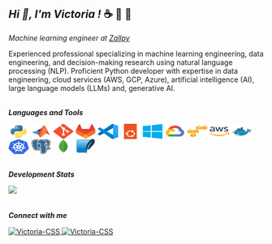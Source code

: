## _Hi 👋, I'm Victoria !_ ☕ 🧿 🌈

_Machine learning engineer at [Zallpy](https://zallpy.com/)_<br>

Experienced professional specializing in machine learning engineering, data engineering, and decision-making research using natural language processing (NLP). Proficient Python developer with expertise in data engineering, cloud services (AWS, GCP, Azure), artificial intelligence (AI), large language models (LLMs) and, generative AI.

<br>**_Languages and Tools_**<br>

<div style="display: inline_block">
  
  <img align="center" alt="Python" height="30" width="40" src="https://raw.githubusercontent.com/devicons/devicon/master/icons/python/python-original.svg">
  
   <img align="center" alt="Matlab" height="30" width="40" src="https://raw.githubusercontent.com/devicons/devicon/master/icons/matlab/matlab-original.svg">
  
  <img align="center" alt="Git" height="30" width="40" src="https://raw.githubusercontent.com/devicons/devicon/master/icons/git/git-original.svg">
  
  <img align="center" alt="GitLab" height="30" width="40" src="https://raw.githubusercontent.com/devicons/devicon/master/icons/gitlab/gitlab-original.svg">
  
  <img align="center" alt="VsCode" height="30" width="40" src="https://raw.githubusercontent.com/devicons/devicon/master/icons/vscode/vscode-original.svg">
  
  <img align="center" alt="Ubuntu" height="30" width="40" src="https://raw.githubusercontent.com/devicons/devicon/master/icons/ubuntu/ubuntu-plain.svg"> 
  
  <img align="center" alt="Windows" height="30" width="40" src="https://github.com/devicons/devicon/blob/master/icons/windows8/windows8-original.svg"> 
  
  <img align="center" alt="GCP" height="30" width="40" src="https://raw.githubusercontent.com/devicons/devicon/master/icons/googlecloud/googlecloud-original.svg">
 
  <img align="center" alt="AWS" height="30" width="40" src="https://raw.githubusercontent.com/devicons/devicon/master/icons/amazonwebservices/amazonwebservices-original.svg">
 
   <img align="center" alt="Azure" height="30" width="40" src="https://github.com/devicons/devicon/blob/master/icons/amazonwebservices/amazonwebservices-original-wordmark.svg">
  
  <img align="center" alt="Docker" height="30" width="40" src="https://raw.githubusercontent.com/devicons/devicon/master/icons/docker/docker-original.svg">
 
   <img align="center" alt="Kubernets" height="30" width="40" src="https://raw.githubusercontent.com/devicons/devicon/master/icons/kubernetes/kubernetes-plain.svg">
  
   <img align="center" alt="SQL" height="30" width="40" src="https://raw.githubusercontent.com/devicons/devicon/master/icons/postgresql/postgresql-original.svg">
 
   <img align="center" alt="MongoDB" height="30" width="40" src="https://raw.githubusercontent.com/devicons/devicon/master/icons/mongodb/mongodb-original.svg">
  
   <img align="center" alt="SQLite" height="30" width="40" src="https://raw.githubusercontent.com/devicons/devicon/master/icons/sqlite/sqlite-original.svg">
 
  
</div>

<br>**_Development Stats_**<br>

 <div style="display: inline_block"<br>
  <a href="https://github.com/victdreis">
  <img height="180em"  src="https://github-readme-stats.vercel.app/api?username=victdreis&theme=github_dark&title_color=f58025&icon_color=f58025&show_icons=true&include_all_commits=true&count_private=true&bg_color=00000000&text_color=5c5c5c"/>
</a>
</div>

<br>**_Connect with me_**<br>

<div style="display: inline_block">
 
<a href="https://www.linkedin.com/in/victoria-reiss/"> 
<img align="center" alt="Victoria-CSS" height="30" width="40" src="https://edent.github.io/SuperTinyIcons/images/svg/linkedin.svg">
</a>

<a href="https://huggingface.co/victoriadreis"> 
 <img align="center" alt="Victoria-CSS" height="30" width="40" src="https://raw.githubusercontent.com/huggingface/awesome-huggingface/main/logo.svg">
</a>
 
</div>

